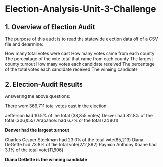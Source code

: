 # Election-Analysis-Unit-3-Challenge

## 1. Overview of Election Audit

The purpose of this audit is to read the statewide election data off of a CSV file and determine:

How many total votes were cast
How many votes came from each county
The percentage of the vote total that came from each county
The largest county turnout
How many votes each candidate received
The percentage of the total votes each candidate received
The winning candidate

## 2. Election-Audit Results

Answering the above questions:

There were 369,711 total votes cast in the election

Jefferson had 10.5% of the total (38,855 votes)
Denver had 82.8% of the total (306,055)
Arapahoe: had 6.7% of the total (24,801) 

**Denver had the largest turnout**

Charles Casper Stockham had 23.0% of the total vote(85,213)
Diana DeGette had 73.8% of the total vote(272,892)
Raymon Anthony Doane had 3.1% of the total vote(11,606)

**Diana DeGette is the winning candidate**
